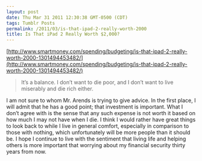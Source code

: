 ```yaml
---
layout: post
date: Thu Mar 31 2011 12:30:38 GMT-0500 (CDT)
tags: Tumblr Posts
permalink: /2011/03/is-that-ipad-2-really-worth-2000
title: Is That iPad 2 Really Worth $2,000?
---
```


[http://www.smartmoney.com/spending/budgeting/is-that-ipad-2-really-worth-2000-1301494453482/](http://www.smartmoney.com/spending/budgeting/is-that-ipad-2-really-worth-2000-1301494453482/)

> It’s a balance. I don’t want to die poor, and I don’t want to live miserably and die rich either.

I am not sure to whom Mr. Arends is trying to give advice. In the first place, I will admit that he has a good point; that investment is important. What I don’t agree with is the sense that any such expense is not worth it based on how much I may not have when I die. I think I would rather have great things to look back to while I live in general comfort, especially in comparison to those with nothing, which unfortunately will be more people than it should be. I hope I continue to live with the sentiment that living life and helping others is more important that worrying about my financial security thirty years from now.
